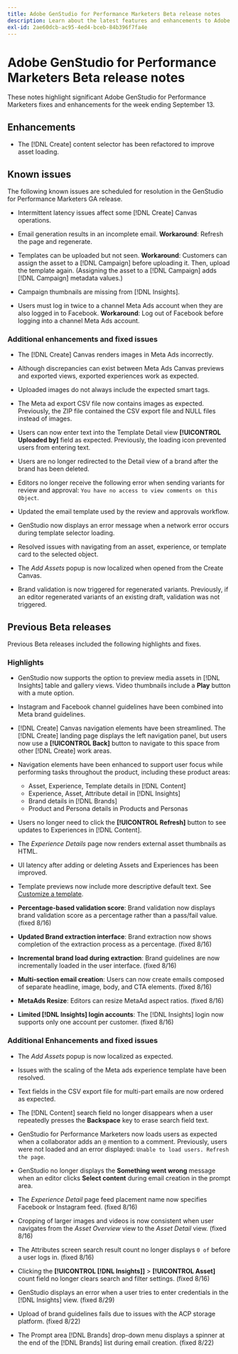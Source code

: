 ```yaml
---
title: Adobe GenStudio for Performance Marketers Beta release notes
description: Learn about the latest features and enhancements to Adobe GenStudio for Performance Marketers.
exl-id: 2ae60dcb-ac95-4ed4-bceb-84b396f7fa4e
---
```

# Adobe GenStudio for Performance Marketers Beta release notes

These notes highlight significant Adobe GenStudio for Performance Marketers fixes and enhancements for the week ending September 13.

## Enhancements

* The [!DNL Create] content selector has been refactored to improve asset loading. <!-- GS-2586 -->

## Known issues

The following known issues are scheduled for resolution in the GenStudio for Performance Marketers GA release.

* Intermittent latency issues affect some [!DNL Create] Canvas operations. <!-- GS-5203 -->

* Email generation results in an incomplete email. **Workaround**: Refresh the page and regenerate. <!-- GS-5209 -->

* Templates can be uploaded but not seen. **Workaround**: Customers can assign the asset to a [!DNL Campaign] before uploading it. Then, upload the template again. (Assigning the asset to a [!DNL Campaign] adds [!DNL Campaign] metadata values.) <!-- GS-4815 --> 

* Campaign thumbnails are missing from [!DNL Insights]. <!-- GS-4648 -->

* Users must log in twice to a channel Meta Ads account when they are also logged in to Facebook. **Workaround**: Log out of Facebook before logging into a channel Meta Ads account. <!-- GS-4806 -->

### Additional enhancements and fixed issues

* The [!DNL Create] Canvas renders images in Meta Ads incorrectly. <!-- GS-4864 -->

* Although discrepancies can exist between Meta Ads Canvas previews and exported views, exported experiences work as expected. <!-- GS-4492 4401 -->

* Uploaded images do not always include the expected smart tags. <!-- GS-4856 -->

* The Meta ad export CSV file now contains images as expected. Previously, the ZIP file contained the CSV export file and NULL files instead of images.  <!-- GS-5107 -->

* Users can now enter text into the Template Detail view **[!UICONTROL Uploaded by]** field as expected. Previously, the loading icon prevented users from entering text. <!-- GS-4887 -->

* Users are no longer redirected to the Detail view of a brand after the brand has been deleted. <!-- GS-2663 -->

* Editors no longer receive the following error when sending variants for review and approval: `You have no access to view comments on this Object`.  <!-- GS-5140 -->

* Updated the email template used by the review and approvals workflow. <!-- GS-5239 -->

* GenStudio now displays an error message when a network error occurs during template selector loading. <!-- GS-4682 -->

* Resolved issues with navigating from an asset, experience, or template card to the selected object. <!-- GS-4390 -->

* The _Add Assets_ popup is now localized when opened from the Create Canvas.  <!-- GS-4867 -->

* Brand validation is now triggered for regenerated variants. Previously, if an editor regenerated variants of an existing draft, validation was not triggered. <!-- GS-3971 -->

## Previous Beta releases

Previous Beta releases included the following highlights and fixes. 

### Highlights

* GenStudio now supports the option to preview media assets in [!DNL Insights] table and gallery views. Video thumbnails include a **Play** button with a mute option. <!-- GS-4398 -->

* Instagram and Facebook channel guidelines have been combined into Meta brand guidelines.

* [!DNL Create] Canvas navigation elements have been streamlined. The [!DNL Create] landing page displays the left navigation panel, but users now use a **[!UICONTROL Back]** button to navigate to this space from other [!DNL Create] work areas.

* Navigation elements have been enhanced to support user focus while performing tasks throughout the product, including these product areas:

  * Asset, Experience, Template details in [!DNL Content]
  * Experience, Asset, Attribute detail in [!DNL Insights]
  * Brand details in [!DNL Brands]
  * Product and Persona details in Products and Personas

* Users no longer need to click the **[!UICONTROL Refresh]** button to see updates to Experiences in [!DNL Content].

* The _Experience Details_ page now renders external asset thumbnails as HTML.

* UI latency after adding or deleting Assets and Experiences has been improved.

* Template previews now include more descriptive default text. See [Customize a template](https://experienceleague.adobe.com/en/docs/genstudio/user-guide/content/templates/customize-template#template-preview). 

* **Percentage-based validation score**: Brand validation now displays brand validation score as a percentage rather than a pass/fail value. (fixed 8/16)

* **Updated Brand extraction interface**: Brand extraction now shows completion of the extraction process as a percentage. (fixed 8/16)

* **Incremental brand load during extraction**: Brand guidelines are now incrementally loaded in the user interface. (fixed 8/16)

* **Multi-section email creation**: Users can now create emails composed of separate headline, image, body, and CTA elements. (fixed 8/16)

* **MetaAds Resize**: Editors can resize MetaAd aspect ratios. (fixed 8/16)

* **Limited [!DNL Insights] login accounts**: The [!DNL Insights] login now supports only one account per customer. (fixed 8/16)

### Additional Enhancements and fixed issues

* The _Add Assets_ popup is now localized as expected. <!-- GS-3834 -->

* Issues with the scaling of the Meta ads experience template have been resolved. <!-- GS-4174 -->

* Text fields in the CSV export file for multi-part emails are now ordered as expected. <!-- GS-4013 -->

* The [!DNL Content] search field no longer disappears when a user repeatedly presses the **Backspace** key to erase search field text.  <!-- GS-4543 -->

* GenStudio for Performance Marketers now loads users as expected when a collaborator adds an `@` mention to a comment. Previously, users were not loaded and an error displayed: `Unable to load users. Refresh the page`. <!-- GS-4113 -->

* GenStudio no longer displays the **Something went wrong** message when an editor clicks **Select content** during email creation in the prompt area. <!-- GS-4879 -->

* The _Experience Detail_ page feed placement name now specifies Facebook or Instagram feed. (fixed 8/16)

* Cropping of larger images and videos is now consistent when user navigates from the _Asset Overview_ view to the _Asset Detail_ view. (fixed 8/16)

* The Attributes screen search result count no longer displays `0 of` before a user logs in. (fixed 8/16) <!-- GS-3665 -->

* Clicking the **[!UICONTROL [!DNL Insights]]**  > **[!UICONTROL Asset]** count field no longer clears search and filter settings. (fixed 8/16) <!-- GS-3476 -->

* GenStudio displays an error when a user tries to enter credentials in the [!DNL Insights] view. (fixed 8/29) <!-- GS-4689 --> 

* Upload of brand guidelines fails due to issues with the ACP storage platform. (fixed 8/22) <!-- GS-4369 -->

* The Prompt area [!DNL Brands] drop-down menu displays a spinner at the end of the [!DNL Brands] list during email creation. (fixed 8/22) <!-- GS-4077 -->

